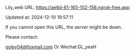 Lily_web URL: https://ae6d-61-165-102-156.ngrok-free.app

Updated at: 2024-12-10 19:57:11

If you cannot open this URL, the server might be down.

Please contact: 

goley04@foxmail.com Or Wechat:GL_yeaH